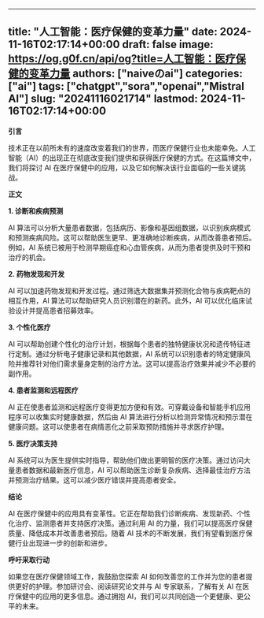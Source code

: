 
---
title: "人工智能：医疗保健的变革力量"
date: 2024-11-16T02:17:14+00:00
draft: false
image: https://og.g0f.cn/api/og?title=人工智能：医疗保健的变革力量
authors: ["naiveのai"]
categories: ["ai"]
tags: ["chatgpt","sora","openai","Mistral AI"]
slug: "20241116021714"
lastmod: 2024-11-16T02:17:14+00:00
---
**引言**

技术正在以前所未有的速度改变着我们的世界，而医疗保健行业也未能幸免。人工智能（AI）的出现正在彻底改变我们提供和获得医疗保健的方式。在这篇博文中，我们将探讨 AI 在医疗保健中的应用，以及它如何解决该行业面临的一些关键挑战。

**正文**

**1. 诊断和疾病预测**

AI 算法可以分析大量患者数据，包括病历、影像和基因组数据，以识别疾病模式和预测疾病风险。这可以帮助医生更早、更准确地诊断疾病，从而改善患者预后。例如，AI 系统已被用于检测早期癌症和心血管疾病，从而为患者提供及时干预和治疗的机会。

**2. 药物发现和开发**

AI 可以加速药物发现和开发过程。通过筛选大数据集并预测化合物与疾病靶点的相互作用，AI 算法可以帮助研究人员识别潜在的新药。此外，AI 可以优化临床试验设计并提高患者招募效率。

**3. 个性化医疗**

AI 可以帮助创建个性化的治疗计划，根据每个患者的独特健康状况和遗传特征进行定制。通过分析电子健康记录和其他数据，AI 系统可以识别患者的特定健康风险并推荐针对他们需求量身定制的治疗方法。这可以提高治疗效果并减少不必要的副作用。

**4. 患者监测和远程医疗**

AI 正在使患者监测和远程医疗变得更加方便和有效。可穿戴设备和智能手机应用程序可以收集实时健康数据，然后由 AI 算法进行分析以检测异常情况和预示潜在健康问题。这可以使患者在病情恶化之前采取预防措施并寻求医疗护理。

**5. 医疗决策支持**

AI 系统可以为医生提供实时指导，帮助他们做出更明智的医疗决策。通过访问大量患者数据和最新医疗信息，AI 可以帮助医生诊断复杂疾病、选择最佳治疗方法并预测治疗结果。这可以减少医疗错误并提高患者安全。

**结论**

AI 在医疗保健中的应用具有变革性。它正在帮助我们诊断疾病、发现新药、个性化治疗、监测患者并支持医疗决策。通过利用 AI 的力量，我们可以提高医疗保健质量、降低成本并改善患者预后。随着 AI 技术的不断发展，我们有望看到医疗保健行业出现进一步的创新和进步。

**呼吁采取行动**

如果您在医疗保健领域工作，我鼓励您探索 AI 如何改善您的工作并为您的患者提供更好的护理。参加研讨会、阅读研究论文并与 AI 专家联系，了解有关 AI 在医疗保健中的应用的更多信息。通过拥抱 AI，我们可以共同创造一个更健康、更公平的未来。